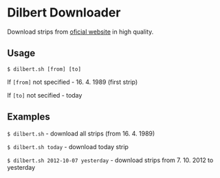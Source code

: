 Dilbert Downloader
==================

Download strips from [oficial website](http://www.dilbert.com) in high quality.

Usage
-----

`$ dilbert.sh [from] [to]`

If `[from]` not specified - 16. 4. 1989 (first strip)

If `[to]` not secified - today

Examples
--------

`$ dilbert.sh` - download all strips (from 16. 4. 1989)

`$ dilbert.sh today` - download today strip

`$ dilbert.sh 2012-10-07 yesterday` - download strips from 7. 10. 2012 to yesterday

